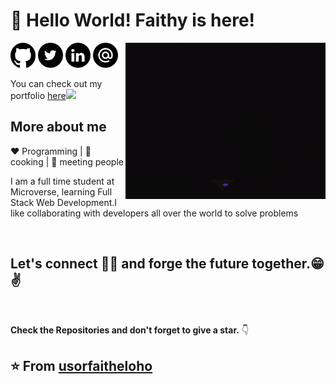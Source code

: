 
  
# 👋 Hello World!  Faithy is here!

 [<img src="https://github.com/usorfaitheloho/usorfaitheloho/blob/main/assets/github.png" alt="github logo" width="40">](https://github.com/usorfaitheloho)    [<img src="https://github.com/usorfaitheloho/usorfaitheloho/blob/main/assets/Twitter.png" width="40">](https://twitter.com/faithusor16)   [<img src="https://github.com/usorfaitheloho/usorfaitheloho/blob/main/assets/link.png" alt="linkedin logo" width="40">](https://www.linkedin.com/in/faith-usor) <img align="right" alt="Person coding gif" src="https://github.com/usorfaitheloho/usorfaitheloho/blob/main/assets/giphy.gif" height="250" width="320" />    [<img src="https://github.com/usorfaitheloho/usorfaitheloho/blob/main/assets/email.png" alt="gmaillogo" width="40">](usorfaitheloho@gmail.com)
 
<p>You can check out my portfolio <a href="https://vickymarz.github.io/my-portfolio/">here</a><img src="https://media.giphy.com/media/cKPse5DZaptID3YAMK/giphy.gif" width="60"></p>

 ## More about me
  
:heart: Programming | :black_heart: cooking | :blue_heart: meeting people
 
I am a full time student at Microverse, learning Full Stack Web Development.I like collaborating with developers all over the world to solve problems

<br/>

<h2> Let's connect 👨‍💻 and forge the future together.😁✌   </h2> 

</br>


**Check the Repositories and don't forget to give a star.** 👇

:star: From [usorfaitheloho](https://github.com/usorfaitheloho)
-------








